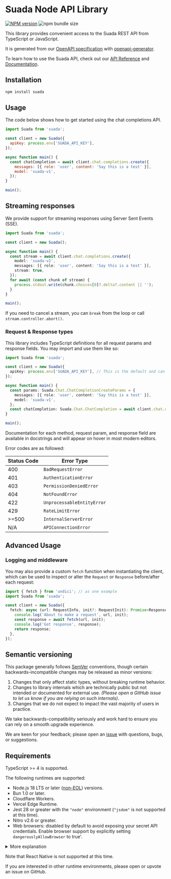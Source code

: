 # Suada Node API Library

[![NPM version](https://img.shields.io/npm/v/suada.svg)](https://npmjs.org/package/suada) ![npm bundle size](https://img.shields.io/bundlephobia/minzip/suada)

This library provides convenient access to the Suada REST API from TypeScript or JavaScript.

It is generated from our [OpenAPI specification](https://github.com/suada/suada-openapi) with [openapi-generator](https://github.com/OpenAPITools/openapi-generator).

To learn how to use the Suada API, check out our [API Reference](https://platform.suada.ai/) and [Documentation](https://docs.suada.ai/).

## Installation

```sh
npm install suada
```

## Usage

The code below shows how to get started using the chat completions API.

<!-- prettier-ignore -->
```js
import Suada from 'suada';

const client = new Suada({
  apiKey: process.env['SUADA_API_KEY'],
});

async function main() {
  const chatCompletion = await client.chat.completions.create({
    messages: [{ role: 'user', content: 'Say this is a test' }],
    model: 'suada-v1',
  });
}

main();
```

## Streaming responses

We provide support for streaming responses using Server Sent Events (SSE).

```ts
import Suada from 'suada';

const client = new Suada();

async function main() {
  const stream = await client.chat.completions.create({
    model: 'suada-v1',
    messages: [{ role: 'user', content: 'Say this is a test' }],
    stream: true,
  });
  for await (const chunk of stream) {
    process.stdout.write(chunk.choices[0]?.delta?.content || '');
  }
}

main();
```

If you need to cancel a stream, you can `break` from the loop
or call `stream.controller.abort()`.

### Request & Response types

This library includes TypeScript definitions for all request params and response fields. You may import and use them like so:

<!-- prettier-ignore -->
```ts
import Suada from 'suada';

const client = new Suada({
  apiKey: process.env['SUADA_API_KEY'], // This is the default and can be omitted
});

async function main() {
  const params: Suada.Chat.ChatCompletionCreateParams = {
    messages: [{ role: 'user', content: 'Say this is a test' }],
    model: 'suada-v1',
  };
  const chatCompletion: Suada.Chat.ChatCompletion = await client.chat.completions.create(params);
}

main();
```

Documentation for each method, request param, and response field are available in docstrings and will appear on hover in most modern editors.

Error codes are as followed:

| Status Code | Error Type                 |
| ----------- | -------------------------- |
| 400         | `BadRequestError`          |
| 401         | `AuthenticationError`      |
| 403         | `PermissionDeniedError`    |
| 404         | `NotFoundError`            |
| 422         | `UnprocessableEntityError` |
| 429         | `RateLimitError`           |
| >=500       | `InternalServerError`      |
| N/A         | `APIConnectionError`       |

## Advanced Usage

### Logging and middleware

You may also provide a custom `fetch` function when instantiating the client,
which can be used to inspect or alter the `Request` or `Response` before/after each request:

```ts
import { fetch } from 'undici'; // as one example
import Suada from 'suada';

const client = new Suada({
  fetch: async (url: RequestInfo, init?: RequestInit): Promise<Response> => {
    console.log('About to make a request', url, init);
    const response = await fetch(url, init);
    console.log('Got response', response);
    return response;
  },
});
```

## Semantic versioning

This package generally follows [SemVer](https://semver.org/spec/v2.0.0.html) conventions, though certain backwards-incompatible changes may be released as minor versions:

1. Changes that only affect static types, without breaking runtime behavior.
2. Changes to library internals which are technically public but not intended or documented for external use. _(Please open a GitHub issue to let us know if you are relying on such internals)_.
3. Changes that we do not expect to impact the vast majority of users in practice.

We take backwards-compatibility seriously and work hard to ensure you can rely on a smooth upgrade experience.

We are keen for your feedback; please open an [issue](https://www.github.com/suada/suada-node/issues) with questions, bugs, or suggestions.

## Requirements

TypeScript >= 4 is supported.

The following runtimes are supported:

- Node.js 18 LTS or later ([non-EOL](https://endoflife.date/nodejs)) versions.
- Bun 1.0 or later.
- Cloudflare Workers.
- Vercel Edge Runtime.
- Jest 28 or greater with the `"node"` environment (`"jsdom"` is not supported at this time).
- Nitro v2.6 or greater.
- Web browsers: disabled by default to avoid exposing your secret API credentials. Enable browser support by explicitly setting `dangerouslyAllowBrowser` to true'.
<details>
  <summary>More explanation</summary>
  ### Why is this dangerous?
  Enabling the `dangerouslyAllowBrowser` option can be dangerous because it exposes your secret API credentials in the client-side code. Web browsers are inherently less secure than server environments,
  any user with access to the browser can potentially inspect, extract, and misuse these credentials. This could lead to unauthorized access using your credentials and potentially compromise sensitive data or functionality.
  ### When might this not be dangerous?
  In certain scenarios where enabling browser support might not pose significant risks:
  - Internal Tools: If the application is used solely within a controlled internal environment where the users are trusted, the risk of credential exposure can be mitigated.
  - Public APIs with Limited Scope: If your API has very limited scope and the exposed credentials do not grant access to sensitive data or critical operations, the potential impact of exposure is reduced.
  - Development or debugging purpose: Enabling this feature temporarily might be acceptable, provided the credentials are short-lived, aren't also used in production environments, or are frequently rotated.
</details>

Note that React Native is not supported at this time.

If you are interested in other runtime environments, please open or upvote an issue on GitHub.